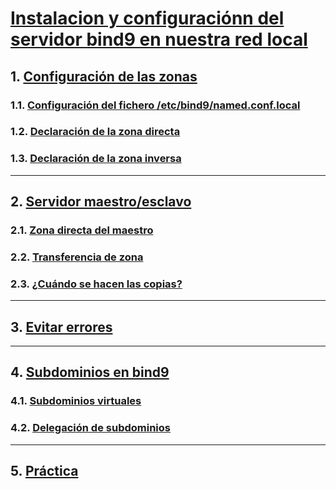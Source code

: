 # [Instalacion y configuraciónn del servidor bind9 en nuestra red local](https://github.com/PalomaR88/Instalacion_y_configuracion_del_servidor_bind9_en_nuestra_red_local/blob/master/Introduccion.md#instalaci%C3%B3n-y-configuraci%C3%B3n-del-servidor-bind9-en-nuestra-red-local)
## 1. [Configuración de las zonas](https://github.com/PalomaR88/Instalacion_y_configuracion_del_servidor_bind9_en_nuestra_red_local/blob/master/Introduccion.md#configuraci%C3%B3n-de-las-zonas)
### 1.1. [Configuración del fichero /etc/bind9/named.conf.local](https://github.com/PalomaR88/Instalacion_y_configuracion_del_servidor_bind9_en_nuestra_red_local/blob/master/Introduccion.md#configuraci%C3%B3n-del-fichero-etcbind9namedconflocal)
### 1.2. [Declaración de la zona directa](https://github.com/PalomaR88/Instalacion_y_configuracion_del_servidor_bind9_en_nuestra_red_local/blob/master/Introduccion.md#declaraci%C3%B3n-de-la-zona-directa)
### 1.3. [Declaración de la zona inversa](https://github.com/PalomaR88/Instalacion_y_configuracion_del_servidor_bind9_en_nuestra_red_local/blob/master/Introduccion.md#declaraci%C3%B3n-de-la-zona-inversa)
-------------------------------------------------------------------------------------
## 2. [Servidor maestro/esclavo](https://github.com/PalomaR88/Instalacion_y_configuracion_del_servidor_bind9_en_nuestra_red_local/blob/master/Introduccion.md#servidor-maestroesclavo)
### 2.1. [Zona directa del maestro](https://github.com/PalomaR88/Instalacion_y_configuracion_del_servidor_bind9_en_nuestra_red_local/blob/master/Introduccion.md#zona-directa-del-maestro)
### 2.2. [Transferencia de zona](https://github.com/PalomaR88/Instalacion_y_configuracion_del_servidor_bind9_en_nuestra_red_local/blob/master/Introduccion.md#transferencia-de-zona)
### 2.3. [¿Cuándo se hacen las copias?](https://github.com/PalomaR88/Instalacion_y_configuracion_del_servidor_bind9_en_nuestra_red_local/blob/master/Introduccion.md#cu%C3%A1ndo-se-hacen-las-copias)
-------------------------------------------------------------------------------------
## 3. [Evitar errores](https://github.com/PalomaR88/Instalacion_y_configuracion_del_servidor_bind9_en_nuestra_red_local/blob/master/Introduccion.md#evitar-errores)
-------------------------------------------------------------------------------------
## 4. [Subdominios en bind9](https://github.com/PalomaR88/Instalacion_y_configuracion_del_servidor_bind9_en_nuestra_red_local/blob/master/Introduccion.md#subdominios-en-bind9)
### 4.1. [Subdominios virtuales](https://github.com/PalomaR88/Instalacion_y_configuracion_del_servidor_bind9_en_nuestra_red_local/blob/master/Introduccion.md#subdominios-virtuales)
### 4.2. [Delegación de subdominios](https://github.com/PalomaR88/Instalacion_y_configuracion_del_servidor_bind9_en_nuestra_red_local/blob/master/Introduccion.md#delegaci%C3%B3n-de-subdominios)
-------------------------------------------------------------------------------------
## 5. [Práctica](https://github.com/PalomaR88/Instalacion_y_configuracion_del_servidor_bind9_en_nuestra_red_local/blob/master/Practica.md)

